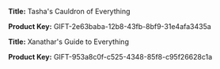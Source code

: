 **Title:** Tasha's Cauldron of Everything

**Product Key:** GIFT-2e63baba-12b8-43fb-8bf9-31e4afa3435a

**Title:** Xanathar's Guide to Everything

**Product Key:** GIFT-953a8c0f-c525-4348-85f8-c95f26628c1a


